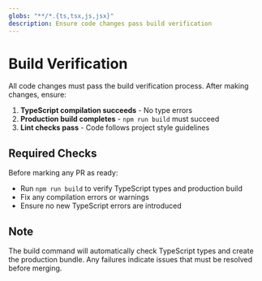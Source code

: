 ```yaml
---
globs: "**/*.{ts,tsx,js,jsx}"
description: Ensure code changes pass build verification
---
```


# Build Verification

All code changes must pass the build verification process. After making changes, ensure:

1. **TypeScript compilation succeeds** - No type errors
2. **Production build completes** - `npm run build` must succeed
3. **Lint checks pass** - Code follows project style guidelines

## Required Checks

Before marking any PR as ready:
- Run `npm run build` to verify TypeScript types and production build
- Fix any compilation errors or warnings
- Ensure no new TypeScript errors are introduced

## Note
The build command will automatically check TypeScript types and create the production bundle. Any failures indicate issues that must be resolved before merging.